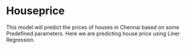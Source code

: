 # Houseprice
This model will predict the prices of houses in Chennai based on some Predefined parameters.
Here we are predicting house price using Liner Regression.
